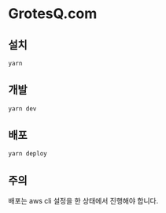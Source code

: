 # GrotesQ.com

## 설치

```bash
yarn
```

## 개발

```bash
yarn dev
```

## 배포

```bash
yarn deploy
```

## 주의

배포는 aws cli 설정을 한 상태에서 진행해야 합니다.
